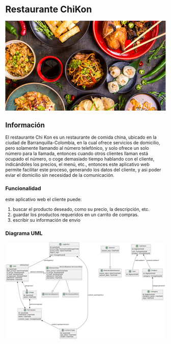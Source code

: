 # Restaurante ChiKon
<img src = "src/chikon//static//images//baner.jpg">

## Información
El restaurante Chi Kon es un restaurante de comida china, 
ubicado en la ciudad de Barranquilla-Colombia, en la cual 
ofrece servicios de domicilio, pero solamente llamando al 
número telefónico, y solo ofrece un solo número para la llamada, 
entonces cuando otros clientes llaman está ocupado el número, 
o coge demasiado tiempo hablando con el cliente, indicándoles 
los precios, el menú, etc., entonces este aplicativo web
permite facilitar este proceso, generando los datos del cliente,
y asi poder eviar el domicilio sin necesidad de la comunicación.

### Funcionalidad
este aplicativo web el cliente puede:
1. buscar el producto deseado, como su precio, la descripción, etc.
2. guardar los productos requeridos en un carrito de compras.
3. escribir su información de envio

### Diagrama UML 
<img src = "DiagramaUML.png">